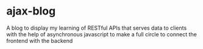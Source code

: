 # ajax-blog
A blog to display my learning of RESTful APIs that serves data to clients with the help of asynchronous javascript to make a full circle to connect the frontend with the backend
